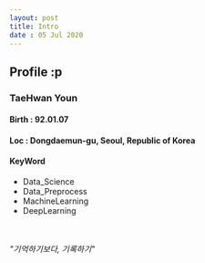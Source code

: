 ```yaml
---
layout: post
title: Intro
date : 05 Jul 2020
---
```

## Profile :p
### TaeHwan Youn
#### Birth : 92.01.07
#### Loc : Dongdaemun-gu, Seoul, Republic of Korea
#### KeyWord
  + Data_Science
  + Data_Preprocess
  + MachineLearning
  + DeepLearning

<br><br>
*"기억하기보다, 기록하기"*
